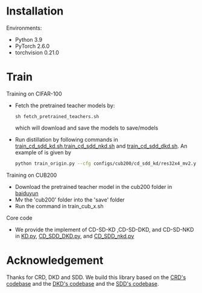# Installation

Environments:

- Python 3.9
- PyTorch 2.6.0
- torchvision 0.21.0

# Train

Training on CIFAR-100

- Fetch the pretrained teacher models by:
    ```angular2html
    sh fetch_pretrained_teachers.sh
    ```
  which will download and save the models to save/models

- Run distillation by following commands in [train_cd_sdd_kd.sh](train_cd_sdd_kd),[train_cd_sdd_nkd.sh](train_cd_sdd_nkd) and [train_cd_sdd_dkd.sh](train_cd_sdd_dkd). An example of is given by
  ```bash
  python train_origin.py --cfg configs/cub200/cd_sdd_kd/res32x4_mv2.yaml --gpu 0 --M [1,2,4]
  ```

Training on CUB200
- Download the pretrained teacher model in the cub200 folder in [baiduyun](https://pan.baidu.com/s/1uxyG3ZZO67i_dbXwuFB2yQ?pwd=bzc6)
- Mv the 'cub200' folder into the 'save' folder
- Run the command in train_cub_x.sh

Core code
- We provide the implement of CD-SD-KD ,CD-SD-DKD, and CD-SD-NKD in [KD.py](mdistiller%2Fdistillers%2FKD.py), [CD_SDD_DKD.py](mdistiller%2Fdistillers%2FCD_SDD_DKD.py), and [CD_SDD_nkd.py](mdistiller%2Fdistillers%2FCD_SDD_nkd.py)

# Acknowledgement
Thanks for CRD, DKD and SDD. We build this library based on the [CRD's codebase](https://github.com/HobbitLong/RepDistiller) and the [DKD's codebase](https://github.com/megvii-research/mdistiller) and the [SDD's codebase](https://github.com/shicaiwei123/SDD-CVPR2024).
